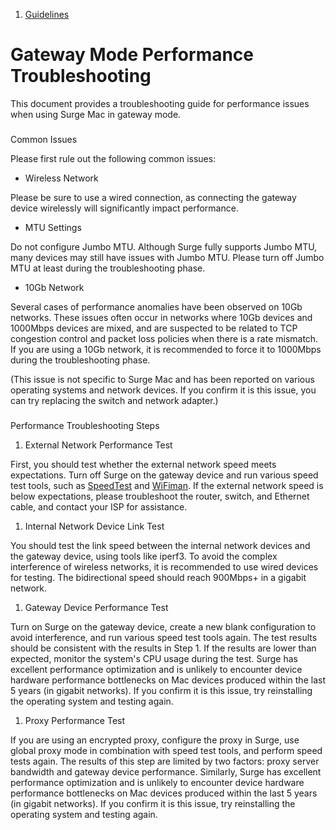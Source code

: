 1.  [Guidelines](/surge-knowledge-base/guidelines)

Gateway Mode Performance Troubleshooting
========================================

This document provides a troubleshooting guide for performance issues when using Surge Mac in gateway mode.

### 

[](#common-issues)

Common Issues

Please first rule out the following common issues:

*   Wireless Network
    

Please be sure to use a wired connection, as connecting the gateway device wirelessly will significantly impact performance.

*   MTU Settings
    

Do not configure Jumbo MTU. Although Surge fully supports Jumbo MTU, many devices may still have issues with Jumbo MTU. Please turn off Jumbo MTU at least during the troubleshooting phase.

*   10Gb Network
    

Several cases of performance anomalies have been observed on 10Gb networks. These issues often occur in networks where 10Gb devices and 1000Mbps devices are mixed, and are suspected to be related to TCP congestion control and packet loss policies when there is a rate mismatch. If you are using a 10Gb network, it is recommended to force it to 1000Mbps during the troubleshooting phase.

(This issue is not specific to Surge Mac and has been reported on various operating systems and network devices. If you confirm it is this issue, you can try replacing the switch and network adapter.)

### 

[](#performance-troubleshooting-steps)

Performance Troubleshooting Steps

1.  External Network Performance Test
    

First, you should test whether the external network speed meets expectations. Turn off Surge on the gateway device and run various speed test tools, such as [SpeedTest](https://www.speedtest.net/) and [WiFiman](https://wifiman.com/). If the external network speed is below expectations, please troubleshoot the router, switch, and Ethernet cable, and contact your ISP for assistance.

1.  Internal Network Device Link Test
    

You should test the link speed between the internal network devices and the gateway device, using tools like iperf3. To avoid the complex interference of wireless networks, it is recommended to use wired devices for testing. The bidirectional speed should reach 900Mbps+ in a gigabit network.

1.  Gateway Device Performance Test
    

Turn on Surge on the gateway device, create a new blank configuration to avoid interference, and run various speed test tools again. The test results should be consistent with the results in Step 1. If the results are lower than expected, monitor the system's CPU usage during the test. Surge has excellent performance optimization and is unlikely to encounter device hardware performance bottlenecks on Mac devices produced within the last 5 years (in gigabit networks). If you confirm it is this issue, try reinstalling the operating system and testing again.

1.  Proxy Performance Test
    

If you are using an encrypted proxy, configure the proxy in Surge, use global proxy mode in combination with speed test tools, and perform speed tests again. The results of this step are limited by two factors: proxy server bandwidth and gateway device performance. Similarly, Surge has excellent performance optimization and is unlikely to encounter device hardware performance bottlenecks on Mac devices produced within the last 5 years (in gigabit networks). If you confirm it is this issue, try reinstalling the operating system and testing again.